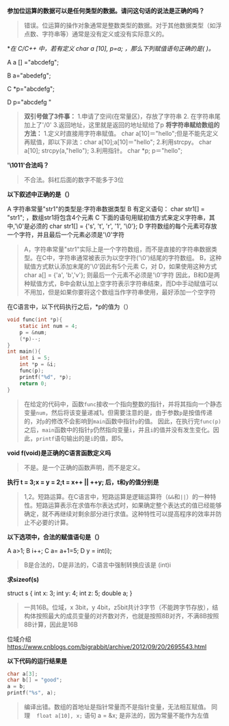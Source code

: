 **参加位运算的数据可以是任何类型的数据。请问这句话的说法是正确的吗？**

> 错误。位运算的操作对象通常是整数类型的数据。对于其他数据类型（如浮点数、字符串等）通常是没有定义或没有实际意义的。


**在 C/C++ 中，若有定义 char a [10], *p=a; ，那么下列赋值语句正确的是( )。**  

A a [] ="abcdefg";

B a="abedefg";

C *p="abcdefg";

D p="abcdefg "

> **双引号做了3件事：**
>  1.申请了空间(在常量区)，存放了字符串
>   2. 在字符串尾加上了'/0'
>   3.返回地址，这里就是返回的地址赋给了p
> **将字符串赋给数组的方法：**
> 1.定义时直接用字符串赋值。 char a[10]＝"hello";但是不能先定义再赋值，即以下非法：char a[10];a[10]＝"hello"; 
> 2.利用strcpy。 char a[10]; strcpy(a,"hello"); 
> 3.利用指针。 char *p; p＝"hello";  

**'\1011'合法吗？**

> 不合法。斜杠后面的数字不能多于3位

**以下叙述中正确的是（）**

A 字符串常量"str1"的类型是:字符串数据类型
B 有定义语句： char str1[] = "str1"; ，数组str1将包含4个元素
C 下面的语句用赋初值方式来定义字符串，其中,'\0'是必须的 char str1[] = {'s', 't', 'r', '1', '\0'};
D 字符数组的每个元素可存放一个字符，并且最后一个元素必须是'\0'字符

> A，字符串常量"str1"实际上是一个字符数组，而不是直接的字符串数据类型。在C中，字符串通常被表示为以空字符('\0')结尾的字符数组。
> B，这种赋值方式默认添加末尾的'\0'因此有5个元素
> C，对
> D，如果使用这种方式 char a[] = {'a', 'b','v'}; 则最后一个元素不必须是'\0'字符
> 因此，B和D是两种赋值方式，B中会默认加上空字符表示字符串结束，而D中手动赋值可以不用加，但是如果你要将这个数组当作字符串使用，最好添加一个空字符

在C语言中，以下代码执行之后，*p的值为（）
```c
void func(int *p){
    static int num = 4;
    p = &num;
    (*p)--;
}
int main(){
    int i = 5;
    int *p = &i;
    func(p);
    printf("%d", *p);
    return 0;
}
```

> 在给定的代码中，函数`func`接收一个指向整数的指针，并将其指向一个静态变量`num`，然后将该变量递减1。但需要注意的是，由于参数`p`是按值传递的，对`p`的修改不会影响到`main`函数中指针`p`的值。
> 因此，在执行完`func(p)`之后，`main`函数中的指针`p`仍然指向变量`i`，并且`i`的值并没有发生变化。因此，`printf`语句输出的是`i`的值，即5。

**void f(void)是正确的C语言函数定义吗**

> 不是。是一个正确的函数声明，而不是定义。

**执行 t = 3;x = y = 2;t = x++ || ++y; 后，t和y的值分别是**

> 1,2。短路运算。在C语言中，短路运算是逻辑运算符（`&&`和`||`）的一种特性。短路运算表示在求值布尔表达式时，如果确定整个表达式的值已经能够确定，就不再继续对剩余部分进行求值。这种特性可以提高程序的效率并防止不必要的计算。

**以下选项中，合法的赋值语句是（）**

A a>1;
B i++;
C a= a+1=5;
D y = int(i);

> B是合法的，D是非法的，C语言中强制转换应该是 (int)i

**求sizeof(s)**

struct s
{
    int x: 3;
    int y: 4;
    int z: 5;
    double a;
}

> 一共16B。位域，x 3bit，y 4bit，z5bit共计3字节（不能跨字节存放），结构体按照最大的成员变量的对齐数对齐，也就是按照8B对齐，不满8B按照8B计算，因此是16B

位域介绍 https://www.cnblogs.com/bigrabbit/archive/2012/09/20/2695543.html

**以下代码的运行结果是**

```c
char a[3];
char b[] = "good";
a = b;
printf("%s", a);
```

> 编译出错。数组的首地址是指针常量而不是指针变量，无法相互赋值。
> 同理  ` float a[10], x;` 语句 a = &x; 是非法的，因为常量不能作为左值





